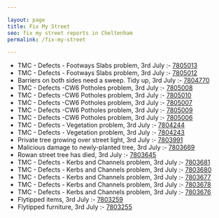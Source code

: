 ```yaml
---

layout: page
title: Fix My Street
seo: fix my street reports in Cheltenham
permalink: /fix-my-street

---
```


<!-- fix_marker starts -->

- TMC - Defects - Footways Slabs problem, 3rd July :- [7805013](https://www.fixmystreet.com/report/7805013)
- TMC - Defects - Footways Slabs problem, 3rd July :- [7805012](https://www.fixmystreet.com/report/7805012)
- Barriers on both sides need a sweep. Tidy up, 3rd July :- [7804770](https://www.fixmystreet.com/report/7804770)
- TMC - Defects -CW6 Potholes  problem, 3rd July :- [7805008](https://www.fixmystreet.com/report/7805008)
- TMC - Defects -CW6 Potholes  problem, 3rd July :- [7805010](https://www.fixmystreet.com/report/7805010)
- TMC - Defects -CW6 Potholes  problem, 3rd July :- [7805007](https://www.fixmystreet.com/report/7805007)
- TMC - Defects -CW6 Potholes  problem, 3rd July :- [7805009](https://www.fixmystreet.com/report/7805009)
- TMC - Defects -CW6 Potholes  problem, 3rd July :- [7805006](https://www.fixmystreet.com/report/7805006)
- TMC - Defects - Vegetation problem, 3rd July :- [7804244](https://www.fixmystreet.com/report/7804244)
- TMC - Defects - Vegetation problem, 3rd July :- [7804243](https://www.fixmystreet.com/report/7804243)
- Private tree growing over street light, 3rd July :- [7803991](https://www.fixmystreet.com/report/7803991)
- Malicious damage to newly-planted tree, 3rd July :- [7803669](https://www.fixmystreet.com/report/7803669)
- Rowan street tree has died, 3rd July :- [7803645](https://www.fixmystreet.com/report/7803645)
- TMC - Defects - Kerbs and Channels problem, 3rd July :- [7803681](https://www.fixmystreet.com/report/7803681)
- TMC - Defects - Kerbs and Channels problem, 3rd July :- [7803680](https://www.fixmystreet.com/report/7803680)
- TMC - Defects - Kerbs and Channels problem, 3rd July :- [7803677](https://www.fixmystreet.com/report/7803677)
- TMC - Defects - Kerbs and Channels problem, 3rd July :- [7803678](https://www.fixmystreet.com/report/7803678)
- TMC - Defects - Kerbs and Channels problem, 3rd July :- [7803676](https://www.fixmystreet.com/report/7803676)
- Flytipped items, 3rd July :- [7803259](https://www.fixmystreet.com/report/7803259)
- Flytipped furniture, 3rd July :- [7803255](https://www.fixmystreet.com/report/7803255)

<!-- fix_marker ends -->